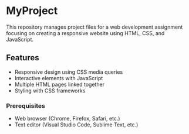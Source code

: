 # MyProject
 This repository manages project files for a web development assignment focusing on creating a responsive website using HTML, CSS, and JavaScript.
## Features

- Responsive design using CSS media queries
- Interactive elements with JavaScript
- Multiple HTML pages linked together
- Styling with CSS frameworks

### Prerequisites

- Web browser (Chrome, Firefox, Safari, etc.)
- Text editor (Visual Studio Code, Sublime Text, etc.)
